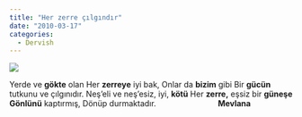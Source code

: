 ```yaml
---
title: "Her zerre çılgındır"
date: "2010-03-17"
categories: 
  - Dervish
---
```


![](/uploads/image/atom.jpg)

Yerde ve **gökte** olan Her **zerreye** iyi bak, Onlar da **bizim** gibi Bir **gücün** tutkunu ve çılgınıdır. Neş’eli ve neş’esiz, iyi, **kötü** Her **zerre,** eşsiz bir **güneşe** **Gönlünü** kaptırmış, Dönüp durmaktadır.                            **Mevlana**
